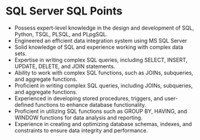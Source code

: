 # SQL Server SQL Points
* Possess expert-level knowledge in the design and development of SQL, Python, TSQL, PLSQL, and PLpgSQL.
* Engineered an efficient data integration system using MS SQL Server
* Solid knowledge of SQL and experience working with complex data sets.
* Expertise in writing complex SQL queries, including SELECT, INSERT, UPDATE, DELETE, and JOIN statements. 
* Ability to work with complex SQL functions, such as JOINs, subqueries, and aggregate functions.
* Proficient in writing complex SQL queries, including JOINs, subqueries, and aggregate functions.
* Experienced in developing stored procedures, triggers, and user-defined functions to enhance database functionality.
* Proficient in utilizing SQL functions such as GROUP BY, HAVING, and WINDOW functions for data analysis and reporting.
* Experience in creating and optimizing database schemas, indexes, and constraints to ensure data integrity and performance.
